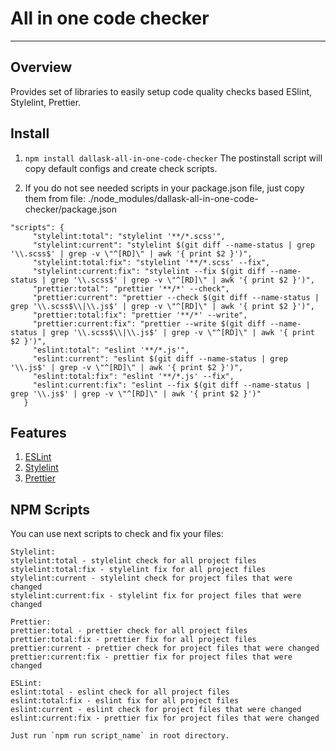 # All in one code checker
---

## Overview

Provides set of libraries to easily setup code quality checks based ESlint, Stylelint, Prettier.


## Install

1. `npm install dallask-all-in-one-code-checker` The postinstall script will copy default configs and create check scripts.

1. If you do not see needed scripts in your package.json file, just copy them from file: ./node_modules/dallask-all-in-one-code-checker/package.json

```
"scripts": {
     "stylelint:total": "stylelint '**/*.scss'",
     "stylelint:current": "stylelint $(git diff --name-status | grep '\\.scss$' | grep -v \"^[RD]\" | awk '{ print $2 }')",
     "stylelint:total:fix": "stylelint '**/*.scss' --fix",
     "stylelint:current:fix": "stylelint --fix $(git diff --name-status | grep '\\.scss$' | grep -v \"^[RD]\" | awk '{ print $2 }')",
     "prettier:total": "prettier '**/*' --check",
     "prettier:current": "prettier --check $(git diff --name-status | grep '\\.scss$\\|\\.js$' | grep -v \"^[RD]\" | awk '{ print $2 }')",
     "prettier:total:fix": "prettier '**/*' --write",
     "prettier:current:fix": "prettier --write $(git diff --name-status | grep '\\.scss$\\|\\.js$' | grep -v \"^[RD]\" | awk '{ print $2 }')",
     "eslint:total": "eslint '**/*.js'",
     "eslint:current": "eslint $(git diff --name-status | grep '\\.js$' | grep -v \"^[RD]\" | awk '{ print $2 }')",
     "eslint:total:fix": "eslint '**/*.js' --fix",
     "eslint:current:fix": "eslint --fix $(git diff --name-status | grep '\\.js$' | grep -v \"^[RD]\" | awk '{ print $2 }')"
   }
```

## Features

1. [ESLint](https://eslint.org) 
1. [Stylelint](https://stylelint.io)  
1. [Prettier](https://prettier.io) 

## NPM Scripts

You can use next scripts to check and fix your files:

    Stylelint:
    stylelint:total - stylelint check for all project files
    stylelint:total:fix - stylelint fix for all project files
    stylelint:current - stylelint check for project files that were changed
    stylelint:current:fix - stylelint fix for project files that were changed
    
    Prettier:
    prettier:total - prettier check for all project files
    prettier:total:fix - prettier fix for all project files
    prettier:current - prettier check for project files that were changed
    prettier:current:fix - prettier fix for project files that were changed
    
    ESLint:
    eslint:total - eslint check for all project files
    eslint:total:fix - eslint fix for all project files
    eslint:current - eslint check for project files that were changed
    eslint:current:fix - prettier fix for project files that were changed
   
    Just run `npm run script_name` in root directory.

